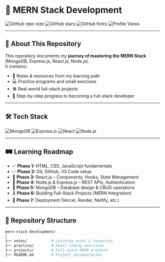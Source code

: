 # 🚀 MERN Stack Development

![GitHub repo size](https://img.shields.io/github/repo-size/your-username/mern-stack-development?style=for-the-badge)
![GitHub stars](https://img.shields.io/github/stars/your-username/mern-stack-development?style=for-the-badge)
![GitHub forks](https://img.shields.io/github/forks/your-username/mern-stack-development?style=for-the-badge)
![Profile Views](https://komarev.com/ghpvc/?username=your-username&style=for-the-badge&color=blue)

---

## 📌 About This Repository
This repository documents my **journey of mastering the MERN Stack** (MongoDB, Express.js, React.js, Node.js).  
It contains:
- 📒 Notes & resources from my learning path  
- 💻 Practice programs and small exercises  
- 🛠️ Real-world full-stack projects  
- 🚀 Step-by-step progress to becoming a full-stack developer  

---

## 🛠️ Tech Stack

![MongoDB](https://img.shields.io/badge/MongoDB-4EA94B?style=for-the-badge&logo=mongodb&logoColor=white)
![Express.js](https://img.shields.io/badge/Express.js-000000?style=for-the-badge&logo=express&logoColor=white)
![React](https://img.shields.io/badge/React-20232A?style=for-the-badge&logo=react&logoColor=61DAFB)
![Node.js](https://img.shields.io/badge/Node.js-43853D?style=for-the-badge&logo=node.js&logoColor=white)

---

## 🛤️ Learning Roadmap

- ✅ **Phase 1:** HTML, CSS, JavaScript fundamentals  
- ✅ **Phase 2:** Git, GitHub, VS Code setup  
- 🔄 **Phase 3:** React.js – Components, Hooks, State Management  
- 🔄 **Phase 4:** Node.js & Express.js – REST APIs, Authentication  
- 🔄 **Phase 5:** MongoDB – Database design & CRUD operations  
- ⏳ **Phase 6:** Building Full-Stack Projects (MERN Integration)  
- 🎯 **Phase 7:** Deployment (Vercel, Render, Netlify, etc.)  

---

## 📂 Repository Structure
```bash
mern-stack-development/
│
├── notes/           # Learning notes & resources
├── practice/        # Small coding exercises
├── projects/        # Full-stack MERN projects
├── README.md        # Project documentation
